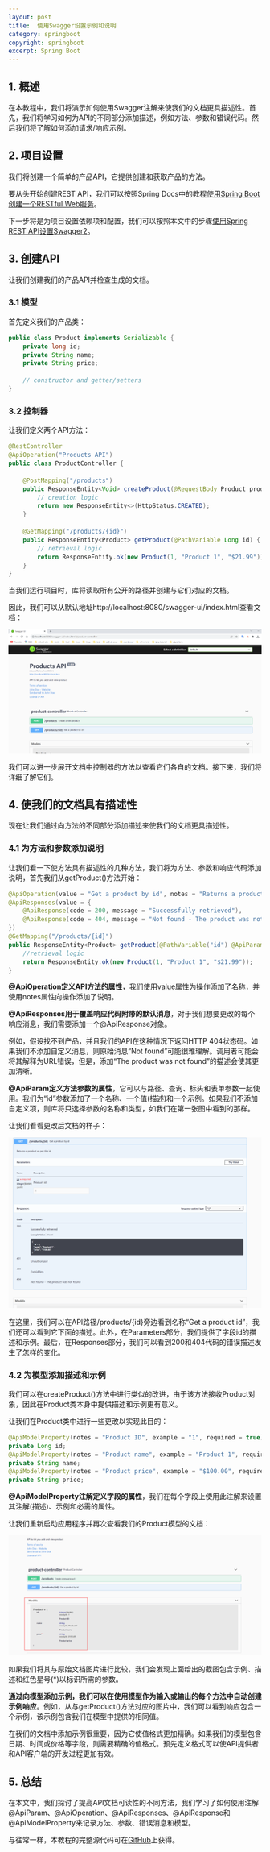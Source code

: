 ```yaml
---
layout: post
title:  使用Swagger设置示例和说明
category: springboot
copyright: springboot
excerpt: Spring Boot
---
```


## 1. 概述

在本教程中，我们将演示如何使用Swagger注解来使我们的文档更具描述性。首先，我们将学习如何为API的不同部分添加描述，例如方法、参数和错误代码。然后我们将了解如何添加请求/响应示例。

## 2. 项目设置

我们将创建一个简单的产品API，它提供创建和获取产品的方法。

要从头开始创建REST API，我们可以按照Spring Docs中的教程[使用Spring Boot创建一个RESTful Web服务](https://spring.io/guides/gs/rest-service/)。

下一步将是为项目设置依赖项和配置，我们可以按照本文中的步骤[使用Spring REST API设置Swagger2](https://www.baeldung.com/swagger-2-documentation-for-spring-rest-api)。

## 3. 创建API

让我们创建我们的产品API并检查生成的文档。

### 3.1 模型

首先定义我们的产品类：

```java
public class Product implements Serializable {
    private long id;
    private String name;
    private String price;

    // constructor and getter/setters
}
```

### 3.2 控制器

让我们定义两个API方法：

```java
@RestController
@ApiOperation("Products API")
public class ProductController {

    @PostMapping("/products")
    public ResponseEntity<Void> createProduct(@RequestBody Product product) {
        // creation logic
        return new ResponseEntity<>(HttpStatus.CREATED);
    }

    @GetMapping("/products/{id}")
    public ResponseEntity<Product> getProduct(@PathVariable Long id) {
        // retrieval logic
        return ResponseEntity.ok(new Product(1, "Product 1", "$21.99"));
    }
}
```

当我们运行项目时，库将读取所有公开的路径并创建与它们对应的文档。

因此，我们可以从默认地址http://localhost:8080/swagger-ui/index.html查看文档：

![](/assets/images/2023/springboot/swaggersetexampledescription01.png)

我们可以进一步展开文档中控制器的方法以查看它们各自的文档。接下来，我们将详细了解它们。

## 4. 使我们的文档具有描述性

现在让我们通过向方法的不同部分添加描述来使我们的文档更具描述性。

### 4.1 为方法和参数添加说明

让我们看一下使方法具有描述性的几种方法，我们将为方法、参数和响应代码添加说明，首先我们从getProduct()方法开始：

```java
@ApiOperation(value = "Get a product by id", notes = "Returns a product as per the id")
@ApiResponses(value = {
    @ApiResponse(code = 200, message = "Successfully retrieved"),
    @ApiResponse(code = 404, message = "Not found - The product was not found")
})
@GetMapping("/products/{id}")
public ResponseEntity<Product> getProduct(@PathVariable("id") @ApiParam(name = "id", value = "Product id", example = "1") Long id) {
    //retrieval logic
    return ResponseEntity.ok(new Product(1, "Product 1", "$21.99"));
}
```

**@ApiOperation定义API方法的属性**，我们使用value属性为操作添加了名称，并使用notes属性向操作添加了说明。

**@ApiResponses用于覆盖响应代码附带的默认消息**，对于我们想要更改的每个响应消息，我们需要添加一个@ApiResponse对象。

例如，假设找不到产品，并且我们的API在这种情况下返回HTTP 404状态码。如果我们不添加自定义消息，则原始消息“Not found”可能很难理解。调用者可能会将其解释为URL错误，但是，添加“The product was not found”的描述会使其更加清晰。

**@ApiParam定义方法参数的属性**，它可以与路径、查询、标头和表单参数一起使用。我们为“id”参数添加了一个名称、一个值(描述)和一个示例。如果我们不添加自定义项，则库将只选择参数的名称和类型，如我们在第一张图中看到的那样。

让我们看看更改后文档的样子：

![](/assets/images/2023/springboot/swaggersetexampledescription02.png)

在这里，我们可以在API路径/products/{id}旁边看到名称“Get a product id”，我们还可以看到它下面的描述。此外，在Parameters部分，我们提供了字段id的描述和示例。最后，在Responses部分，我们可以看到200和404代码的错误描述发生了怎样的变化。

### 4.2 为模型添加描述和示例

我们可以在createProduct()方法中进行类似的改进，由于该方法接收Product对象，因此在Product类本身中提供描述和示例更有意义。

让我们在Product类中进行一些更改以实现此目的：

```java
@ApiModelProperty(notes = "Product ID", example = "1", required = true)
private Long id;
@ApiModelProperty(notes = "Product name", example = "Product 1", required = false)
private String name;
@ApiModelProperty(notes = "Product price", example = "$100.00", required = true)
private String price;
```

**@ApiModelProperty注解定义字段的属性**，我们在每个字段上使用此注解来设置其注解(描述)、示例和必需的属性。

让我们重新启动应用程序并再次查看我们的Product模型的文档：

![](/assets/images/2023/springboot/swaggersetexampledescription03.png)

如果我们将其与原始文档图片进行比较，我们会发现上面给出的截图包含示例、描述和红色星号(*)以标识所需的参数。

**通过向模型添加示例，我们可以在使用模型作为输入或输出的每个方法中自动创建示例响应**。例如，从与getProduct()方法对应的图片中，我们可以看到响应包含一个示例，该示例包含我们在模型中提供的相同值。

在我们的文档中添加示例很重要，因为它使值格式更加精确。如果我们的模型包含日期、时间或价格等字段，则需要精确的值格式。预先定义格式可以使API提供者和API客户端的开发过程更加有效。

## 5. 总结

在本文中，我们探讨了提高API文档可读性的不同方法，我们学习了如何使用注解@ApiParam、@ApiOperation、@ApiResponses、@ApiResponse和@ApiModelProperty来记录方法、参数、错误消息和模型。

与往常一样，本教程的完整源代码可在[GitHub](https://github.com/tuyucheng7/taketoday-tutorial4j/tree/master/spring-boot-modules/spring-boot-swagger-1)上获得。